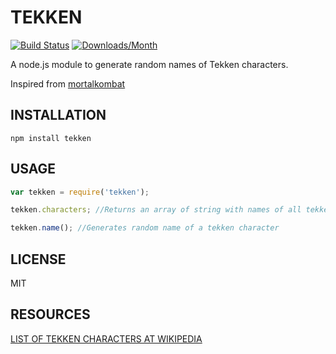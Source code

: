 # TEKKEN
[![Build Status](https://travis-ci.org/shbm/tekken.svg)](https://travis-ci.org/shbm/tekken)
[![Downloads/Month](https://img.shields.io/npm/dm/tekken.svg)](https://www.npmjs.com/package/tekken)

A node.js module to generate random names of Tekken characters.

Inspired from [mortalkombat](https://github.com/mediaupstream/mortalkombat)

## INSTALLATION
```shell
npm install tekken
```

## USAGE

```javascript
var tekken = require('tekken');

tekken.characters; //Returns an array of string with names of all tekken characters

tekken.name(); //Generates random name of a tekken character
```

## LICENSE
MIT

## RESOURCES
[LIST OF TEKKEN CHARACTERS AT WIKIPEDIA](https://en.wikipedia.org/wiki/List_of_Tekken_characters)
